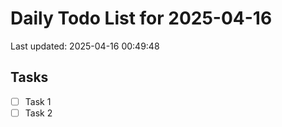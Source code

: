# Daily Todo List for 2025-04-16
Last updated: 2025-04-16 00:49:48

## Tasks
- [ ] Task 1
- [ ] Task 2
